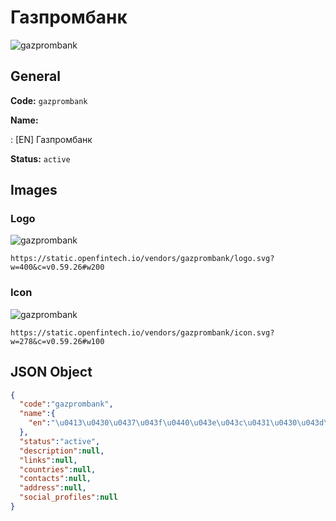 
# Газпромбанк 
![gazprombank](https://static.openfintech.io/vendors/gazprombank/logo.svg?w=400&c=v0.59.26#w200)  

## General 
 
**Code:** `gazprombank` 
 
**Name:** 
 
:	[EN] Газпромбанк 
 
**Status:** `active` 
 

## Images 

### Logo 
 
![gazprombank](https://static.openfintech.io/vendors/gazprombank/logo.svg?w=400&c=v0.59.26#w200)  

```
https://static.openfintech.io/vendors/gazprombank/logo.svg?w=400&c=v0.59.26#w200
```  

### Icon 
 
![gazprombank](https://static.openfintech.io/vendors/gazprombank/icon.svg?w=278&c=v0.59.26#w100)  

```
https://static.openfintech.io/vendors/gazprombank/icon.svg?w=278&c=v0.59.26#w100
```  

## JSON Object 

```json
{
  "code":"gazprombank",
  "name":{
    "en":"\u0413\u0430\u0437\u043f\u0440\u043e\u043c\u0431\u0430\u043d\u043a"
  },
  "status":"active",
  "description":null,
  "links":null,
  "countries":null,
  "contacts":null,
  "address":null,
  "social_profiles":null
}
```  
